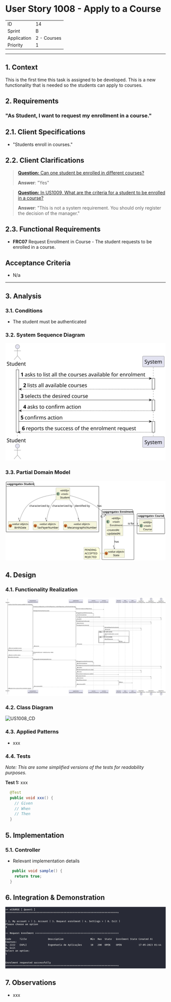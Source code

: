 # User Story 1008 - Apply to a Course

|             |             |
| ----------- | ----------- |
| ID          | 14          |
| Sprint      | B           |
| Application | 2 - Courses |
| Priority    | 1           |

---

## 1. Context

This is the first time this task is assigned to be developed. This is a new functionality that is needed so the students can apply to courses.

## 2. Requirements

### "As Student, I want to request my enrollment in a course."

## 2.1. Client Specifications

- "Students enroll in courses."

## 2.2. Client Clarifications

> [**Question:** Can one student be enrolled in different courses?](https://moodle.isep.ipp.pt/mod/forum/discuss.php?d=21922)
>
> **Answer**: "Yes"

> [**Question:** In US1009, What are the criteria for a student to be enrolled in a course?](https://moodle.isep.ipp.pt/mod/forum/discuss.php?d=22498)
>
> **Answer**: "This is not a system requirement. You should only register the decision of the manager."

## 2.3. Functional Requirements

- **FRC07** Request Enrollment in Course - The student requests to be enrolled in a course.

## Acceptance Criteria

- N/a

---

## 3. Analysis

### 3.1. Conditions

- The student must be authenticated

### 3.2. System Sequence Diagram

![US1008_SSD](out/US1008_SSD.svg)

### 3.3. Partial Domain Model

![US1008_DM](out/US1008_DM.svg)

## 4. Design

### 4.1. Functionality Realization

![US1008_SD](out/US1008_SD.svg)

### 4.2. Class Diagram

![US1008_CD](out/US1008_CD.svg)

### 4.3. Applied Patterns

- xxx

### 4.4. Tests

_Note: This are some simplified versions of the tests for readability purposes._

**Test 1:** xxx

```java
  @Test
  public void xxx() {
    // Given
    // When
    // Then
  }
```

## 5. Implementation

### 5.1. Controller

- Relevant implementation details

```java
   public void sample() {
    return true;
  }
```

## 6. Integration & Demonstration

![US1008_DEMO](US1008_DEMO.png)

## 7. Observations

- xxx

